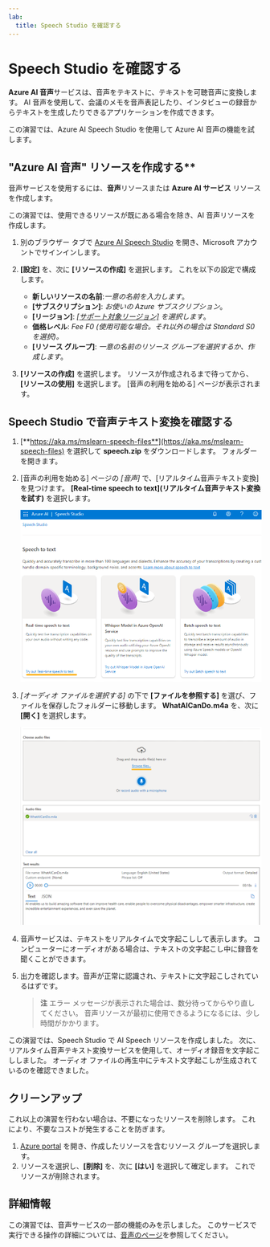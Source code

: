 ```yaml
---
lab:
  title: Speech Studio を確認する
---
```


# Speech Studio を確認する

**Azure AI 音声**サービスは、音声をテキストに、テキストを可聴音声に変換します。 AI 音声を使用して、会議のメモを音声表記したり、インタビューの録音からテキストを生成したりできるアプリケーションを作成できます。

この演習では、Azure AI Speech Studio を使用して Azure AI 音声の機能を試します。 

## "Azure AI 音声" リソースを作成する**

音声サービスを使用するには、**音声**リソースまたは **Azure AI サービス** リソースを作成します。

この演習では、使用できるリソースが既にある場合を除き、AI 音声リソースを作成します。

1. 別のブラウザー タブで [Azure AI Speech Studio](https://speech.microsoft.com/) を開き、Microsoft アカウントでサインインします。

1. **[設定]** を、次に **[リソースの作成]** を選択します。 これを以下の設定で構成します。
    - **新しいリソースの名前**:*一意の名前を入力します*。
    - **[サブスクリプション]**: *お使いの Azure サブスクリプション*。
    - **[リージョン]**: *[[サポート対象リージョン]](https://learn.microsoft.com/azure/ai-services/speech-service/regions) を選択します*。
    - **価格レベル**: *Fee F0 (使用可能な場合。それ以外の場合は Standard S0 を選択)。*
    - **[リソース グループ]**: *一意の名前のリソース グループを選択するか、作成します*。
1. **[リソースの作成]** を選択します。 リソースが作成されるまで待ってから、**[リソースの使用]** を選択します。 [音声の利用を始める] ページが表示されます。

## Speech Studio で音声テキスト変換を確認する

1. [**https://aka.ms/mslearn-speech-files**](https://aka.ms/mslearn-speech-files) を選択して **speech.zip** をダウンロードします。  フォルダーを開きます。 

1. [音声の利用を始める] ページの *[音声]* で、[リアルタイム音声テキスト変換] を見つけます。 **[Real-time speech to text]\(リアルタイム音声テキスト変換を試す\)** を選択します。

    ![音声の利用を始める](media/recognize-synthesize-speech/try-out-speech-to-text.png)

1. *[オーディオ ファイルを選択する]* の下で **[ファイルを参照する]** を選び、ファイルを保存したフォルダーに移動します。 **WhatAICanDo.m4a** を、次に **[開く]** を選択します。

    ![Browse files](media/recognize-synthesize-speech/browse-files-speech.png)

1. 音声サービスは、テキストをリアルタイムで文字起こしして表示します。 コンピューターにオーディオがある場合は、テキストの文字起こし中に録音を聞くことができます。
1. 出力を確認します。音声が正常に認識され、テキストに文字起こしされているはずです。

    > **注** エラー メッセージが表示された場合は、数分待ってからやり直してください。 音声リソースが最初に使用できるようになるには、少し時間がかかります。

この演習では、Speech Studio で AI Speech リソースを作成しました。 次に、リアルタイム音声テキスト変換サービスを使用して、オーディオ録音を文字起こししました。 オーディオ ファイルの再生中にテキスト文字起こしが生成されているのを確認できました。

## クリーンアップ

これ以上の演習を行わない場合は、不要になったリソースを削除します。 これにより、不要なコストが発生することを防ぎます。

1. [Azure portal]( https://portal.azure.com) を開き、作成したリソースを含むリソース グループを選択します。
1. リソースを選択し、**[削除]** を、次に **[はい]** を選択して確定します。 これでリソースが削除されます。

## 詳細情報

この演習では、音声サービスの一部の機能のみを示しました。 このサービスで実行できる操作の詳細については、[音声のページ](https://azure.microsoft.com/services/cognitive-services/speech-services)を参照してください。
